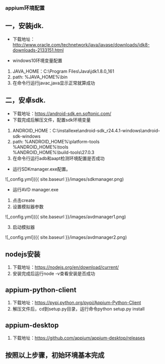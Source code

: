 ### appium环境配置

## 一，安装jdk.

* 下载地址：http://www.oracle.com/technetwork/java/javase/downloads/jdk8-downloads-2133151.html

* windows10环境变量配置
1. JAVA_HOME：C:\Program Files\Java\jdk1.8.0_161</br>
2. path: %JAVA_HOME%\bin</br>
3. 在命令行运行javac,java显示正常就算成功

## 二，安卓sdk.

* 下载地址：https://android-sdk.en.softonic.com/
* 下载完成后解压文件，配置sdk环境变量
1. ANDROID_HOME：C:\installexe\android-sdk_r24.4.1-windows\android-sdk-windows
2. path: %ANDROID_HOME%\platform-tools </br> %ANDROID_HOME%\tools </br> %ANDROID_HOME%\build-tools\27.0.3
3. 在命令行运行adb和aapt检测环境配置是否成功
* 运行SDKmanager.exe配置。</br>

![_config.yml]({{ site.baseurl }}/images/sdkmanager.png)

* 运行AVD manager.exe
1. 点击create
2. 设置模拟器参数 </br>

![_config.yml]({{ site.baseurl }}/images/avdmanager1.png)

3. 启动模拟器 </br>

![_config.yml]({{ site.baseurl }}/images/avdmanager2.png)

## nodejs安装
1. 下载地址：https://nodejs.org/en/download/current/
2. 安装完成后运行node -v查看安装是否成功

## appium-python-client
1. 下载地址：https://pypi.python.org/pypi/Appium-Python-Client
2. 解压文件后，cd到setup.py目录，运行命令python setup.py install

## appium-desktop
1. 下载地址：https://github.com/appium/appium-desktop/releases

## 按照以上步骤，初始环境基本完成
